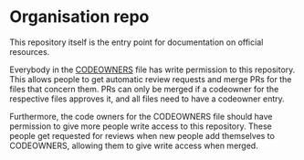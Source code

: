 # Organisation repo

This repository itself is the entry point for documentation on official resources.

Everybody in the [CODEOWNERS](../.github/CODEOWNERS) file has write permission to this repository.
This allows people to get automatic review requests and merge PRs for the files that concern them.
PRs can only be merged if a codeowner for the respective files approves it, and all files need to have a codeowner entry.

Furthermore, the code owners for the CODEOWNERS file should have permission to give more people write access to this repository.
These people get requested for reviews when new people add themselves to CODEOWNERS, allowing them to give write access when merged.
